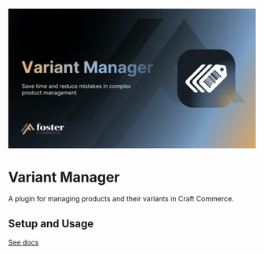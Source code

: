 ![Screenshot](resources/img/header.png)
# Variant Manager

A plugin for managing products and their variants in Craft Commerce.

## Setup and Usage

[See docs](/docs)
